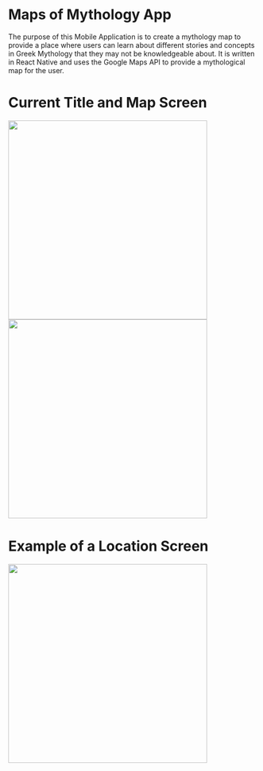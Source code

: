 # Maps of Mythology App
The purpose of this Mobile Application is to create a mythology map to provide a place where users can learn about different stories and concepts in Greek Mythology that they may not be knowledgeable about. It is written in React Native and uses the Google Maps API to provide a mythological map for the user.

# Current Title and Map Screen
<img src ="https://github.com/Jeffreyricketts/MapsofMythology_Navigation/assets/54014269/1e13c1ec-31f4-4ddf-a412-08c6fa655f1c" width="400">
<img src ="https://github.com/Jeffreyricketts/MapsofMythology_Navigation/assets/54014269/c9f2fee8-69e8-4ee0-88ed-f6a07e20a3f4" width="400">

# Example of a Location Screen
<img src ="https://github.com/Jeffreyricketts/MapsofMythology_App/assets/54014269/ee0e7cd5-0b11-41db-be7d-ebf46ee52c59" width="400">
